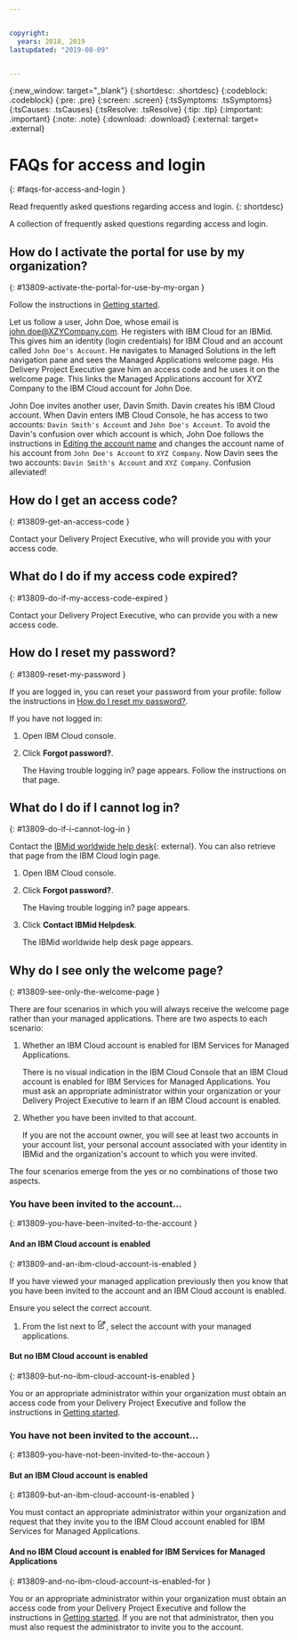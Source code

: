 ```yaml
---


copyright:
  years: 2018, 2019
lastupdated: "2019-08-09"


---
```


{:new_window: target="_blank"} 
{:shortdesc: .shortdesc} 
{:codeblock: .codeblock} 
{:pre: .pre} 
{:screen: .screen} 
{:tsSymptoms: .tsSymptoms} 
{:tsCauses: .tsCauses} 
{:tsResolve: .tsResolve} 
{:tip: .tip} 
{:important: .important} 
{:note: .note} 
{:download: .download} 
{:external: target= .external} 

# FAQs for access and login
{: #faqs-for-access-and-login } 

Read frequently asked questions regarding access and login.
{: shortdesc} 

A collection of frequently asked questions regarding access and login.

## How do I activate the portal for use by my organization?
{: #13809-activate-the-portal-for-use-by-my-organ } 

Follow the instructions in [Getting
started](/docs/managed-solutions?topic=managed-solutions-getting-started "Getting started").

Let us follow a user, John Doe, whose email is john.doe@XZYCompany.com.
He registers with IBM Cloud for an IBMid. This gives him an identity
(login credentials) for IBM Cloud and an account called `John Doe's
Account`. He navigates to Managed Solutions in the left navigation pane
and sees the Managed Applications welcome page. His Delivery Project
Executive gave him an access code and he uses it on the welcome page.
This links the Managed Applications account for XYZ Company to the IBM
Cloud account for John Doe.

John Doe invites another user, Davin Smith. Davin creates his IBM Cloud
account. When Davin enters IMB Cloud Console, he has access to two
accounts: `Davin Smith's Account` and `John Doe's Account`. To avoid the
Davin's confusion over which account is which, John Doe follows the
instructions in [Editing the account
name](/docs/account?topic=account-account_settings#change-acct-name)
and changes the account name of his account from `John Doe's Account` to
`XYZ Company`. Now Davin sees the two accounts: `Davin Smith's Account`
and `XYZ Company`. Confusion alleviated\!

## How do I get an access code?
{: #13809-get-an-access-code } 

Contact your Delivery Project Executive, who will provide you with your
access code.

## What do I do if my access code expired?
{: #13809-do-if-my-access-code-expired } 

Contact your Delivery Project Executive, who can provide you with a new
access code.

## How do I reset my password?
{: #13809-reset-my-password } 

If you are logged in, you can reset your password from your profile:
follow the instructions in [How do I reset my
password?](/docs/account?topic=account-accountfaqs#reset-password).

If you have not logged in:

1.  Open IBM Cloud console.

2.  Click **Forgot password?**.
    
    The Having trouble logging in? page appears. Follow the instructions
    on that page.

## What do I do if I cannot log in?
{: #13809-do-if-i-cannot-log-in } 

Contact the [IBMid worldwide help
desk](https://www.ibm.com/ibmid/myibm/help/us/helpdesk.html){: external}. You can
also retrieve that page from the IBM Cloud login page.

1.  Open IBM Cloud console.

2.  Click **Forgot password?**.
    
    The Having trouble logging in? page appears.

3.  Click **Contact IBMid Helpdesk**.
    
    The IBMid worldwide help desk page appears.

## Why do I see only the welcome page?
{: #13809-see-only-the-welcome-page } 

There are four scenarios in which you will always receive the welcome
page rather than your managed applications. There are two aspects to
each scenario:

1.  Whether an IBM Cloud account is enabled for IBM Services for Managed
    Applications.
    
    There is no visual indication in the IBM Cloud Console that an IBM
    Cloud account is enabled for IBM Services for Managed Applications.
    You must ask an appropriate administrator within your organization
    or your Delivery Project Executive to learn if an IBM Cloud account
    is enabled.

2.  Whether you have been invited to that account.
    
    If you are not the account owner, you will see at least two accounts
    in your account list, your personal account associated with your
    identity in IBMid and the organization's account to which you were
    invited.

The four scenarios emerge from the yes or no combinations of those two
aspects.

### You have been invited to the account...
{: #13809-you-have-been-invited-to-the-account } 

#### And an IBM Cloud account is enabled
{: #13809-and-an-ibm-cloud-account-is-enabled } 

If you have viewed your managed application previously then you know
that you have been invited to the account and an IBM Cloud account is
enabled.

Ensure you select the correct account.

1.  From the list next to <svg aria-label="pencil with paper"
    alt="pencil with paper" viewBox="0 0 32 32" width="16"
    height="16"><path d="M22 22v6H6V4h10V2H6a2 2 0 0 0-2 2v24a2 2 0 0
    0 2 2h16a2 2 0 0 0 2-2v-6z"/><path d="M29.537 5.76L26.24
    2.463a1.58 1.58 0 0 0-2.236 0L10 16.467V22h5.533L29.537 7.995a1.58
    1.58 0 0 0 0-2.235zM14.704 20H12v-2.704l9.44-9.441 2.705
    2.704zM25.56 9.145l-2.704-2.704 2.267-2.267 2.704
    2.704z"/></svg>, select the account with your managed
    applications.

#### But no IBM Cloud account is enabled
{: #13809-but-no-ibm-cloud-account-is-enabled } 

You or an appropriate administrator within your organization must obtain
an access code from your Delivery Project Executive and follow the
instructions in [Getting
started](/docs/managed-solutions?topic=managed-solutions-getting-started "Getting started").

### You have not been invited to the account...
{: #13809-you-have-not-been-invited-to-the-accoun } 

#### But an IBM Cloud account is enabled
{: #13809-but-an-ibm-cloud-account-is-enabled } 

You must contact an appropriate administrator within your organization
and request that they invite you to the IBM Cloud account enabled for
IBM Services for Managed
Applications.

#### And no IBM Cloud account is enabled for IBM Services for Managed Applications
{: #13809-and-no-ibm-cloud-account-is-enabled-for } 

You or an appropriate administrator within your organization must obtain
an access code from your Delivery Project Executive and follow the
instructions in [Getting
started](/docs/managed-solutions?topic=managed-solutions-getting-started "Getting started"). If you are not that
administrator, then you must also request the administrator to invite
you to the account.
